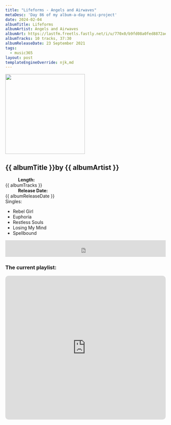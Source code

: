 ```yaml
---
title: "Lifeforms - Angels and Airwaves"
metaDesc: 'Day 86 of my album-a-day mini-project'
date: 2024-02-04
albumTitle: Lifeforms
albumArtist: Angels and Airwaves
albumArt: https://lastfm.freetls.fastly.net/i/u/770x0/b9fd08a0fed8872ae2c048049e36d533.jpg#b9fd08a0fed8872ae2c048049e36d533
albumTracks: 10 tracks, 37:30
albumReleaseDate: 23 September 2021
tags:
  - music365
layout: post
templateEngineOverride: njk,md
---
```

<aside class="album-profile">
  <div class="album-profile__image">
    <img class="album-image" width="250" height="250" crossorigin="anonymous" src="{{ albumArt }}"/>
  </div>
  <div class="aside__content">
    <h1><strong>{{ albumTitle }}</strong>by {{ albumArtist }}</h1>
    <dl>
      <div>
        <dd><strong>Length:</strong></dd>
        <dt>{{ albumTracks }}</dt>
      </div>
      <div>
        <dd><strong>Release Date:</strong></dd>
        <dt>{{ albumReleaseDate }}</dt>
      </div>
      <div class="singles">
        <span>Singles:</span>
        <ul>
          <li>Rebel Girl</li>
          <li>Euphoria</li>
          <li>Restless Souls</li>
          <li>Losing My Mind</li>
          <li>Spellbound</li>
        </ul>
      </div>
    </dl>
    <div class="color-grid">
      <div class="color-grid__container">
					<span class="color color--1"></span>
					<span class="color color--2"></span>
					<span class="color color--3"></span>
      </div>
    </div>
  </div>
</aside>

<iframe width="100%" height="52" src="https://odesli.co/embed/?url=https%3A%2F%2Falbum.link%2Fi%2F1585789766&theme=light" frameborder="0" allowfullscreen sandbox="allow-same-origin allow-scripts allow-presentation allow-popups allow-popups-to-escape-sandbox" allow="clipboard-read; clipboard-write"></iframe>

### The current playlist:

<iframe allow="autoplay *; encrypted-media *; fullscreen *; clipboard-write" frameborder="0" height="450" style="width:100%;max-width:660px;overflow:hidden;border-radius:10px;" sandbox="allow-forms allow-popups allow-same-origin allow-scripts allow-storage-access-by-user-activation allow-top-navigation-by-user-activation" src="https://embed.music.apple.com/gb/playlist/music365/pl.u-AkAmEd9ix4MAZYJ"></iframe>
